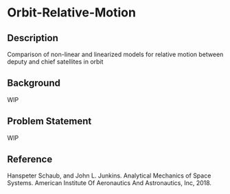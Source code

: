 # Orbit-Relative-Motion

## Description

Comparison of non-linear and linearized models for relative motion between deputy and chief satellites in orbit

## Background

WIP

## Problem Statement

WIP

## Reference

Hanspeter Schaub, and John L. Junkins. Analytical Mechanics of Space Systems. American Institute Of Aeronautics And Astronautics, Inc, 2018.
